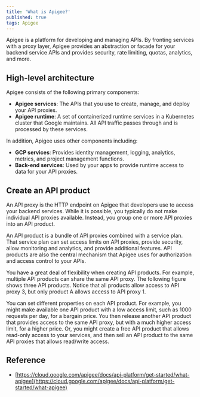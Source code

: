 ```yaml
---
title: 'What is Apigee?'
published: true
tags: Apigee
---
```


Apigee is a platform for developing and managing APIs. By fronting services
with a proxy layer, Apigee provides an abstraction or facade for your backend
service APIs and provides security, rate limiting, quotas, analytics, and
more.

## High-level architecture

Apigee consists of the following primary components:

- **Apigee services**: The APIs that you use to create, manage, and deploy your API proxies.
- **Apigee runtime**: A set of containerized runtime services in a Kubernetes
  cluster that Google maintains. All API traffic passes through and is
  processed by these services.

In addition, Apigee uses other components including:

- **GCP services**: Provides identity management, logging, analytics, metrics,
  and project management functions.
- **Back-end services**: Used by your apps to provide runtime access to data
  for your API proxies.

## Create an API product

An API proxy is the HTTP endpoint on Apigee that developers use to access your
backend services. While it is possible, you typically do not make individual
API proxies available. Instead, you group one or more API proxies into an API
product.

An API product is a bundle of API proxies combined with a service plan. That
service plan can set access limits on API proxies, provide security, allow
monitoring and analytics, and provide additional features. API products are
also the central mechanism that Apigee uses for authorization and access
control to your APIs.

You have a great deal of flexibility when creating API products. For example,
multiple API products can share the same API proxy. The following figure shows
three API products. Notice that all products allow access to API proxy 3, but
only product A allows access to API proxy 1.

You can set different properties on each API product. For example, you might
make available one API product with a low access limit, such as 1000 requests
per day, for a bargain price. You then release another API product that
provides access to the same API proxy, but with a much higher access limit,
for a higher price. Or, you might create a free API product that allows
read-only access to your services, and then sell an API product to the same
API proxies that allows read/write access.

## Reference

- [https://cloud.google.com/apigee/docs/api-platform/get-started/what-apigee](https://cloud.google.com/apigee/docs/api-platform/get-started/what-apigee)

